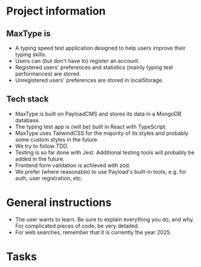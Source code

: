 # Project information
## MaxType is
- A typing speed test application designed to help users improve their typing skills.
- Users can (but don't have to) register an account.
- Registered users' preferences and statistics (mainly typing test performances) are stored.
- Unregistered users' preferences are stored in localStorage.

## Tech stack
- MaxType is built on PayloadCMS and stores its data in a MongoDB database.
- The typing test app is (will be) built in React with TypeScript.
- MaxType uses TailwindCSS for the majority of its styles and probably some custom styles in the future.
- We try to follow TDD.
- Testing is so far done with Jest. Additional testing tools will probably be added in the future.
- Frontend form validation is achieved with zod.
- We prefer (where reasonable) to use Payload's built-in tools, e.g. for auth, user registration, etc.


# General instructions
- The user wants to learn. Be sure to explain everything you do, and why. For complicated pieces of code, be very detailed.
- For web searches, remember that it is currently the year 2025.

# Tasks

